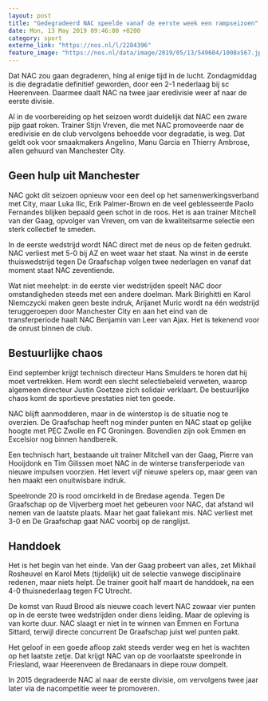 ```yaml
---
layout: post
title: "Gedegradeerd NAC speelde vanaf de eerste week een rampseizoen"
date: Mon, 13 May 2019 09:46:00 +0200
category: sport
externe_link: "https://nos.nl/l/2284396"
feature_image: "https://nos.nl/data/image/2019/05/13/549604/1008x567.jpg"
---
```


<p>Dat NAC zou gaan degraderen, hing al enige tijd in de lucht. Zondagmiddag is die degradatie definitief geworden, door een 2-1 nederlaag bij sc Heerenveen. Daarmee daalt NAC na twee jaar eredivisie weer af naar de eerste divisie.</p>
<p>Al in de voorbereiding op het seizoen wordt duidelijk dat NAC een zware pijp gaat roken. Trainer Stijn Vreven, die met NAC promoveerde naar de eredivisie en de club vervolgens behoedde voor degradatie, is weg. Dat geldt ook voor smaakmakers Angelino, Manu García en Thierry Ambrose, allen gehuurd van Manchester City.</p>
<h2>Geen hulp uit Manchester</h2>
<p>NAC gokt dit seizoen opnieuw voor een deel op het samenwerkingsverband met City, maar Luka Ilic, Erik Palmer-Brown en de veel geblesseerde Paolo Fernandes blijken bepaald geen schot in de roos. Het is aan trainer Mitchell van der Gaag, opvolger van Vreven, om van de kwaliteitsarme selectie een sterk collectief te smeden.</p>
<p>In de eerste wedstrijd wordt NAC direct met de neus op de feiten gedrukt. NAC verliest met 5-0 bij AZ en weet waar het staat. Na winst in de eerste thuiswedstrijd tegen De Graafschap volgen twee nederlagen en vanaf dat moment staat NAC zeventiende.</p>
<p>Wat niet meehelpt: in de eerste vier wedstrijden speelt NAC door omstandigheden steeds met een andere doelman. Mark Birighitti en Karol Niemczycki maken geen beste indruk, Arijanet Muric wordt na één wedstrijd teruggeroepen door Manchester City en aan het eind van de transferperiode haalt NAC Benjamin van Leer van Ajax. Het is tekenend voor de onrust binnen de club.</p>
<h2>Bestuurlijke chaos</h2>
<p>Eind september krijgt technisch directeur Hans Smulders te horen dat hij moet vertrekken. Hem wordt een slecht selectiebeleid verweten, waarop algemeen directeur Justin Goetzee zich solidair verklaart. De bestuurlijke chaos komt de sportieve prestaties niet ten goede.</p>
<p>NAC blijft aanmodderen, maar in de winterstop is de situatie nog te overzien. De Graafschap heeft nog minder punten en NAC staat op gelijke hoogte met PEC Zwolle en FC Groningen. Bovendien zijn ook Emmen en Excelsior nog binnen handbereik.</p>
<p>Een technisch hart, bestaande uit trainer Mitchell van der Gaag, Pierre van Hooijdonk en Tim Gilissen moet NAC in de winterse transferperiode van nieuwe impulsen voorzien. Het levert vijf nieuwe spelers op, maar geen van hen maakt een onuitwisbare indruk.</p>
<p>Speelronde 20 is rood omcirkeld in de Bredase agenda. Tegen De Graafschap op de Vijverberg moet het gebeuren voor NAC, dat afstand wil nemen van de laatste plaats. Maar het gaat faliekant mis. NAC verliest met 3-0 en De Graafschap gaat NAC voorbij op de ranglijst.</p>
<h2>Handdoek</h2>
<p>Het is het begin van het einde. Van der Gaag probeert van alles, zet Mikhail Rosheuvel en Karol Mets (tijdelijk) uit de selectie vanwege disciplinaire redenen, maar niets helpt. De trainer gooit half maart de handdoek, na een 4-0 thuisnederlaag tegen FC Utrecht.</p>
<p>De komst van Ruud Brood als nieuwe coach levert NAC zowaar vier punten op in de eerste twee wedstrijden onder diens leiding. Maar de opleving is van korte duur. NAC slaagt er niet in te winnen van Emmen en Fortuna Sittard, terwijl directe concurrent De Graafschap juist wel punten pakt.</p>
<p>Het geloof in een goede afloop zakt steeds verder weg en het is wachten op het laatste zetje. Dat krijgt NAC van op de voorlaatste speelronde in Friesland, waar Heerenveen de Bredanaars in diepe rouw dompelt.</p>
<p>In 2015 degradeerde NAC al naar de eerste divisie, om vervolgens twee jaar later via de nacompetitie weer te promoveren.</p>
